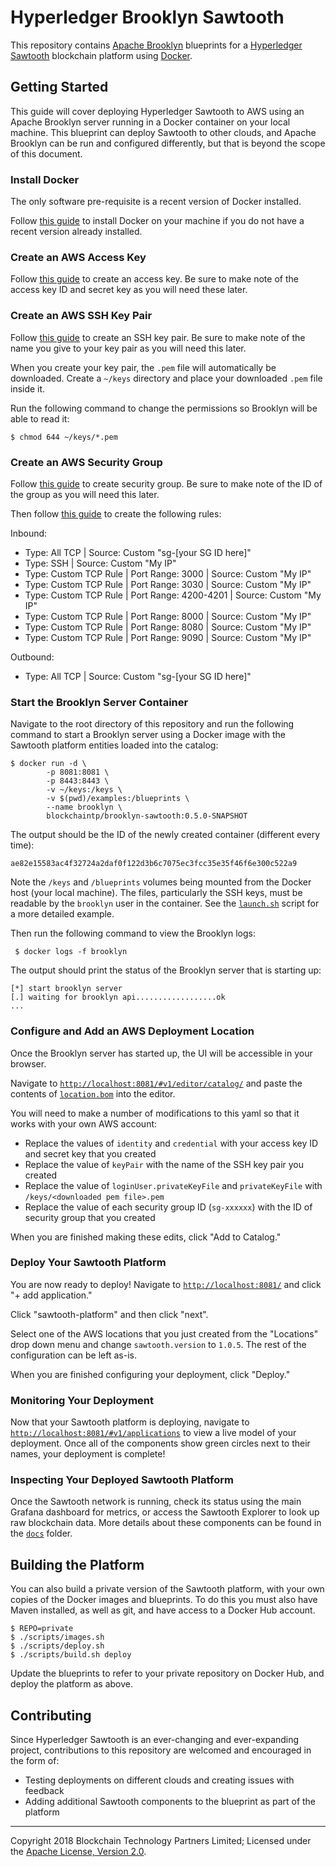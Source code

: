 Hyperledger Brooklyn Sawtooth
=============================

This repository contains [Apache Brooklyn](https://brooklyn.apache.org/) blueprints for a [Hyperledger Sawtooth](https://github.com/hyperledger/sawtooth-core) blockchain platform using [Docker](https://www.docker.com/).

## Getting Started

This guide will cover deploying Hyperledger Sawtooth to AWS using an Apache Brooklyn server running in a Docker container on your local machine. This blueprint can deploy Sawtooth to other clouds, and Apache Brooklyn can be run and configured differently, but that is beyond the scope of this document.

### Install Docker

The only software pre-requisite is a recent version of Docker installed.

Follow [this guide](https://docs.docker.com/install/) to install Docker on your machine if you do not have a recent version already installed.

### Create an AWS Access Key

Follow [this guide](https://docs.aws.amazon.com/general/latest/gr/managing-aws-access-keys.html) to create an access key. Be sure to make note of the access key ID and secret key as you will need these later.

### Create an AWS SSH Key Pair

Follow [this guide](https://docs.aws.amazon.com/AWSEC2/latest/UserGuide/ec2-key-pairs.html) to create an SSH key pair. Be sure to make note of the name you give to your key pair as you will need this later.

When you create your key pair, the `.pem` file will automatically be downloaded. Create a `~/keys` directory and place your downloaded `.pem` file inside it.

Run the following command to change the permissions so Brooklyn will be able to read it:

	$ chmod 644 ~/keys/*.pem

### Create an AWS Security Group

Follow [this guide](https://docs.aws.amazon.com/AWSEC2/latest/UserGuide/using-network-security.html#creating-security-group) to create security group. Be sure to make note of the ID of the group as you will need this later.

Then follow [this guide](https://docs.aws.amazon.com/AWSEC2/latest/UserGuide/using-network-security.html#adding-security-group-rule) to create the following rules:

Inbound:
- Type: All TCP | Source: Custom "sg-[your SG ID here]"
- Type: SSH | Source: Custom "My IP"
- Type: Custom TCP Rule | Port Range: 3000 | Source: Custom "My IP"
- Type: Custom TCP Rule | Port Range: 3030 | Source: Custom "My IP"
- Type: Custom TCP Rule | Port Range: 4200-4201 | Source: Custom "My IP"
- Type: Custom TCP Rule | Port Range: 8000 | Source: Custom "My IP"
- Type: Custom TCP Rule | Port Range: 8080 | Source: Custom "My IP"
- Type: Custom TCP Rule | Port Range: 9090 | Source: Custom "My IP"

Outbound:
- Type: All TCP | Source: Custom "sg-[your SG ID here]"

### Start the Brooklyn Server Container

Navigate to the root directory of this repository and run the following command to start a Brooklyn server using a Docker image with the Sawtooth platform entities loaded into the catalog:

    $ docker run -d \
            -p 8081:8081 \
            -p 8443:8443 \
            -v ~/keys:/keys \
            -v $(pwd)/examples:/blueprints \
            --name brooklyn \
            blockchaintp/brooklyn-sawtooth:0.5.0-SNAPSHOT

The output should be the ID of the newly created container (different every time):

	ae82e15583ac4f32724a2daf0f122d3b6c7075ec3fcc35e35f46f6e300c522a9

Note the `/keys` and `/blueprints` volumes being mounted from the Docker host (your local machine). The files, particularly the SSH keys, must be readable by the `brooklyn` user in the container. See the [`launch.sh`](scripts/launch.sh) script for a more detailed example.

Then run the following command to view the Brooklyn logs:

	 $ docker logs -f brooklyn

The output should print the status of the Brooklyn server that is starting up:

    [*] start brooklyn server
    [.] waiting for brooklyn api..................ok
    ...

### Configure and Add an AWS Deployment Location

Once the Brooklyn server has started up, the UI will be accessible in your browser.

Navigate to [`http://localhost:8081/#v1/editor/catalog/`](http://localhost:8081/#v1/editor/catalog/) and paste the contents of [`location.bom`](examples/location.bom) into the editor.

You will need to make a number of modifications to this yaml so that it works with your own AWS account:

- Replace the values of `identity` and `credential` with your access key ID and secret key that you created
- Replace the value of `keyPair` with the name of the SSH key pair you created
- Replace the value of `loginUser.privateKeyFile` and `privateKeyFile` with `/keys/<downloaded pem file>.pem`
- Replace the value of each security group ID (`sg-xxxxxx`) with the ID of security group that you created

When you are finished making these edits, click "Add to Catalog."

### Deploy Your Sawtooth Platform

You are now ready to deploy! Navigate to [`http://localhost:8081/`](http://localhost:8081/) and click "+ add application."

Click "sawtooth-platform" and then click "next".

Select one of the AWS locations that you just created from the "Locations" drop down menu and change `sawtooth.version` to `1.0.5`. The rest of the configuration can be left as-is.

When you are finished configuring your deployment, click "Deploy."

### Monitoring Your Deployment

Now that your Sawtooth platform is deploying, navigate to [`http://localhost:8081/#v1/applications`](http://localhost:8081/#v1/applications) to view a live model of your deployment. Once all of the components show green circles next to their names, your deployment is complete!

### Inspecting Your Deployed Sawtooth Platform

Once the Sawtooth network is running, check its status using the main Grafana dashboard for metrics, or access the Sawtooth Explorer to look up raw blockchain data. More details about these components can be found in the [`docs`](docs) folder.

## Building the Platform

You can also build a private version of the Sawtooth platform, with your own copies of the Docker images and blueprints. To do this you must also have Maven installed, as well as git, and have access to a Docker Hub account.

    $ REPO=private
    $ ./scripts/images.sh
    $ ./scripts/deploy.sh
    $ ./scripts/build.sh deploy

Update the blueprints to refer to your private repository on Docker Hub, and deploy the platform as above.

## Contributing

Since Hyperledger Sawtooth is an ever-changing and ever-expanding project, contributions to this repository are welcomed and encouraged in the form of:

* Testing deployments on different clouds and creating issues with feedback
* Adding additional Sawtooth components to the blueprint as part of the platform

---
Copyright 2018 Blockchain Technology Partners Limited; Licensed under the [Apache License, Version 2.0](./LICENSE).
